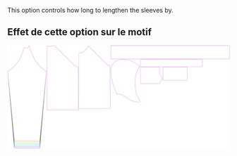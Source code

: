 
This option controls how long to lengthen the sleeves by.


## Effet de cette option sur le motif
![This image shows the effect of this option by superimposing several variants that have a different value for this option](hugo_sleevelengthbonus_sample.svg "Effect of this option on the pattern")
